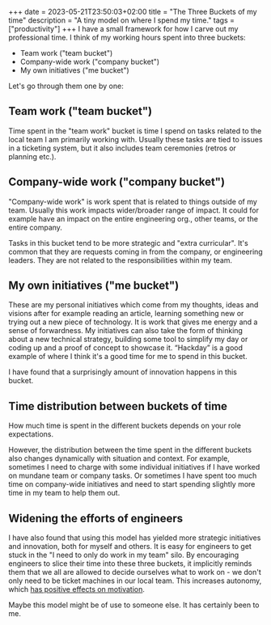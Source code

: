 +++ 
date = 2023-05-21T23:50:03+02:00
title = "The Three Buckets of my time"
description = "A tiny model on where I spend my time."
tags = ["productivity"]
+++
I have a small framework for how I carve out my professional time. I think of
my working hours spent into three buckets:

 * Team work ("team bucket")
 * Company-wide work ("company bucket")
 * My own initiatives ("me bucket")

Let's go through them one by one:

## Team work ("team bucket")

Time spent in the "team work" bucket is time I spend on tasks related to the
local team I am primarily working with. Usually these tasks are tied to issues
in a ticketing system, but it also includes team ceremonies (retros or planning
etc.).

## Company-wide work ("company bucket")

"Company-wide work" is work spent that is related to things outside of my team.
Usually this work impacts wider/broader range of impact. It could for example
have an impact on the entire engineering org., other teams, or the entire
company.

Tasks in this bucket tend to be more strategic and "extra curricular". It's
common that they are requests coming in from the company, or engineering
leaders. They are not related to the responsibilities within my team.

## My own initiatives ("me bucket")

These are my personal initiatives which come from my thoughts, ideas and
visions after for example reading an article, learning something new or trying
out a new piece of technology. It is work that gives me energy and a sense of
forwardness. My initiatives can also take the form of thinking about a new
technical strategy, building some tool to simplify my day or coding up and a
proof of concept to showcase it. “Hackday” is a good example of where I think
it's a good time for me to spend in this bucket. 

I have found that a surprisingly amount of innovation happens in this bucket.

## Time distribution between buckets of time

How much time is spent in the different buckets depends on your role
expectations.

However, the distribution between the time spent in the different buckets also
changes dynamically with situation and context. For example, sometimes I need
to charge with some individual initiatives if I have worked on mundane team or
company tasks.  Or sometimes I have spent too much time on company-wide
initiatives and need to start spending slightly more time in my team to help
them out.

## Widening the efforts of engineers

I have also found that using this model has yielded more strategic initiatives
and innovation, both for myself and others. It is easy for engineers to get
stuck in the "I need to only do work in my team" silo. By encouraging engineers
to slice their time into these three buckets, it implicitly reminds them that
we all are allowed to decide ourselves what to work on - we don't only need to
be ticket machines in our local team. This increases autonomy, which [has
positive effects on motivation][dan-pink].

[dan-pink]: https://www.mindtools.com/asmdp60/pinks-autonomy-mastery-and-purpose-framework

Maybe this model might be of use to someone else. It has certainly been to me.
